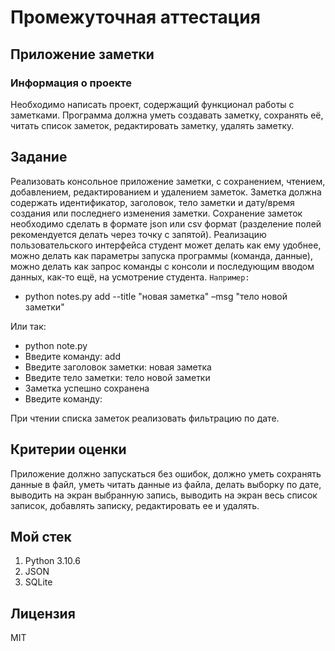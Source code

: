# Промежуточная аттестация

## Приложение заметки

### **Информация о проекте**

Необходимо написать проект, содержащий функционал работы с заметками.
Программа должна уметь создавать заметку, сохранять её, читать список
заметок, редактировать заметку, удалять заметку.

## **Задание** 

Реализовать консольное приложение заметки, с сохранением, чтением,
добавлением, редактированием и удалением заметок. Заметка должна
содержать идентификатор, заголовок, тело заметки и дату/время создания
или последнего изменения заметки. Сохранение заметок необходимо сделать
в формате json или csv формат (разделение полей рекомендуется делать через
точку с запятой). Реализацию пользовательского интерфейса студент может
делать как ему удобнее, можно делать как параметры запуска программы
(команда, данные), можно делать как запрос команды с консоли и
последующим вводом данных, как-то ещё, на усмотрение студента. `Например:`

- python notes.py add --title "новая заметка" –msg "тело новой заметки"

Или так:

- python note.py
- Введите команду: add
- Введите заголовок заметки: новая заметка
- Введите тело заметки: тело новой заметки
- Заметка успешно сохранена
- Введите команду:

При чтении списка заметок реализовать фильтрацию по дате.

## **Критерии оценки**

Приложение должно запускаться без ошибок, должно уметь сохранять данные
в файл, уметь читать данные из файла, делать выборку по дате, выводить на
экран выбранную запись, выводить на экран весь список записок, добавлять
записку, редактировать ее и удалять.

## **Мой стек**

1. Python 3.10.6
2. JSON
3. SQLite

## Лицензия

MIT
